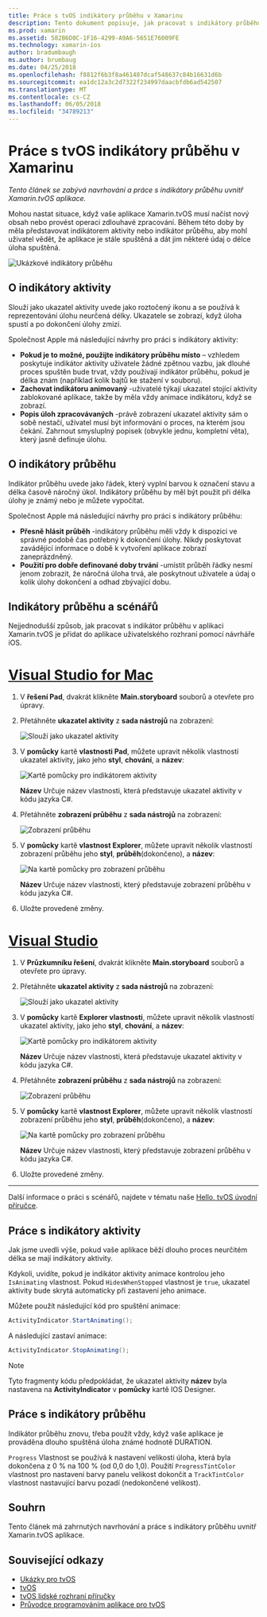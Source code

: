 ```yaml
---
title: Práce s tvOS indikátory průběhu v Xamarinu
description: Tento dokument popisuje, jak pracovat s indikátory průběhu v tvOS aplikace vytvořené s nástroji Xamarin. Popisuje, indikátory průběhu a indikátory aktivity.
ms.prod: xamarin
ms.assetid: 582B6D0C-1F16-4299-A9A6-5651E76009FE
ms.technology: xamarin-ios
author: bradumbaugh
ms.author: brumbaug
ms.date: 04/25/2018
ms.openlocfilehash: f8812f6b3f8a461487dcaf548637c84b16631d6b
ms.sourcegitcommit: ea1dc12a3c2d7322f234997daacbfdb6ad542507
ms.translationtype: MT
ms.contentlocale: cs-CZ
ms.lasthandoff: 06/05/2018
ms.locfileid: "34789213"
---
```

# <a name="working-with-tvos-progress-indicators-in-xamarin"></a>Práce s tvOS indikátory průběhu v Xamarinu

_Tento článek se zabývá navrhování a práce s indikátory průběhu uvnitř Xamarin.tvOS aplikace._

Mohou nastat situace, když vaše aplikace Xamarin.tvOS musí načíst nový obsah nebo provést operaci zdlouhavé zpracování. Během této doby by měla představovat indikátorem aktivity nebo indikátor průběhu, aby mohl uživatel vědět, že aplikace je stále spuštěná a dát jim některé údaj o délce úloha spuštěná.

![Ukázkové indikátory průběhu](progress-indicators-images/intro01.png "ukázkové indikátory průběhu")

## <a name="about-activity-indicators"></a>O indikátory aktivity

Slouží jako ukazatel aktivity uvede jako roztočený ikonu a se používá k reprezentování úlohu neurčená délky. Ukazatele se zobrazí, když úloha spustí a po dokončení úlohy zmizí.

Společnost Apple má následující návrhy pro práci s indikátory aktivity:

- **Pokud je to možné, použijte indikátory průběhu místo** – vzhledem poskytuje indikátor aktivity uživatele žádné zpětnou vazbu, jak dlouhé proces spuštěn bude trvat, vždy používají indikátor průběhu, pokud je délka znám (například kolik bajtů ke stažení v souboru).
- **Zachovat indikátoru animovaný** -uživatelé týkají ukazatel stojící aktivity zablokované aplikace, takže by měla vždy animace indikátoru, když se zobrazí.
- **Popis úloh zpracovávaných** -právě zobrazení ukazatel aktivity sám o sobě nestačí, uživatel musí být informováni o proces, na kterém jsou čekání. Zahrnout smysluplný popisek (obvykle jednu, kompletní věta), který jasně definuje úlohu.

## <a name="about-progress-bars"></a>O indikátory průběhu

Indikátor průběhu uvede jako řádek, který vyplní barvou k označení stavu a délka časově náročný úkol. Indikátory průběhu by měl být použit při délka úlohy je známý nebo je můžete vypočítat.

Společnost Apple má následující návrhy pro práci s indikátory průběhu:

- **Přesně hlásit průběh** -indikátory průběhu měli vždy k dispozici ve správné podobě čas potřebný k dokončení úlohy. Nikdy poskytovat zavádějící informace o době k vytvoření aplikace zobrazí zaneprázdněný.
- **Použití pro dobře definované doby trvání** -umístit průběh řádky nesmí jenom zobrazit, že náročná úloha trvá, ale poskytnout uživatele a údaj o kolik úlohy dokončení a odhad zbývající dobu.

## <a name="progress-indicators-and-storyboards"></a>Indikátory průběhu a scénářů

Nejjednodušší způsob, jak pracovat s indikátor průběhu v aplikaci Xamarin.tvOS je přidat do aplikace uživatelského rozhraní pomocí návrháře iOS.

# <a name="visual-studio-for-mactabvsmac"></a>[Visual Studio for Mac](#tab/vsmac)
    
1. V **řešení Pad**, dvakrát klikněte **Main.storyboard** souborů a otevřete pro úpravy.

2. Přetáhněte **ukazatel aktivity** z **sada nástrojů** na zobrazení: 

    ![Slouží jako ukazatel aktivity](progress-indicators-images/activity01.png "indikátorem aktivity")

3. V **pomůcky** kartě **vlastnosti Pad**, můžete upravit několik vlastností ukazatel aktivity, jako jeho **styl**, **chování**, a **název**: 

    ![Kartě pomůcky pro indikátorem aktivity](progress-indicators-images/activity02.png "The pomůcky karta slouží jako ukazatel aktivity")
    
    **Název** Určuje název vlastnosti, která představuje ukazatel aktivity v kódu jazyka C#.

4. Přetáhněte **zobrazení průběhu** z **sada nástrojů** na zobrazení: 

    ![Zobrazení průběhu](progress-indicators-images/activity03.png "zobrazení průběhu")

5. V **pomůcky** kartě **vlastnost Explorer**, můžete upravit několik vlastností zobrazení průběhu jeho **styl**, **průběh**(dokončeno), a **název**: 

    ![Na kartě pomůcky pro zobrazení průběhu](progress-indicators-images/activity04.png "kartu The pomůcky pro zobrazení průběhu")
    
    **Název** Určuje název vlastnosti, který představuje zobrazení průběhu v kódu jazyka C#.

6. Uložte provedené změny.

# <a name="visual-studiotabvswin"></a>[Visual Studio](#tab/vswin)
    
1. V **Průzkumníku řešení**, dvakrát klikněte **Main.storyboard** souborů a otevřete pro úpravy.

2. Přetáhněte **ukazatel aktivity** z **sada nástrojů** na zobrazení: 

    ![Slouží jako ukazatel aktivity](progress-indicators-images/activity01-vs.png
    "indikátorem aktivity")

3. V **pomůcky** kartě **Explorer vlastnosti**, můžete upravit několik vlastností ukazatel aktivity, jako jeho **styl**, **chování**, a **název**: 

    ![Kartě pomůcky pro indikátorem aktivity](progress-indicators-images/activity02-vs.png "The pomůcky karta slouží jako ukazatel aktivity")

    **Název** Určuje název vlastnosti, která představuje ukazatel aktivity v kódu jazyka C#.

4. Přetáhněte **zobrazení průběhu** z **sada nástrojů** na zobrazení: 

   ![Zobrazení průběhu](progress-indicators-images/activity03-vs.png "zobrazení průběhu")

5. V **pomůcky** kartě **vlastnost Explorer**, můžete upravit několik vlastností zobrazení průběhu jeho **styl**, **průběh**(dokončeno), a **název**: 

    ![Na kartě pomůcky pro zobrazení průběhu](progress-indicators-images/activity04-vs.png "kartu The pomůcky pro zobrazení průběhu")
    
    **Název** Určuje název vlastnosti, který představuje zobrazení průběhu v kódu jazyka C#.

6. Uložte provedené změny.

-----

Další informace o práci s scénářů, najdete v tématu naše [Hello, tvOS úvodní příručce](~/ios/tvos/get-started/hello-tvos.md). 

## <a name="working-with-activity-indicators"></a>Práce s indikátory aktivity

Jak jsme uvedli výše, pokud vaše aplikace běží dlouho proces neurčitém délka se mají indikátory aktivity.

Kdykoli, uvidíte, pokud je indikátor aktivity animace kontrolou jeho `IsAnimating` vlastnost. Pokud `HidesWhenStopped` vlastnost je `true`, ukazatel aktivity bude skrytá automaticky při zastavení jeho animace.

Můžete použít následující kód pro spuštění animace: 

```csharp
ActivityIndicator.StartAnimating();
```

A následující zastaví animace:

```csharp
ActivityIndicator.StopAnimating();
```

> [!NOTE]
> Tyto fragmenty kódu předpokládat, že ukazatel aktivity **název** byla nastavena na **ActivityIndicator** v **pomůcky** kartě IOS Designer.

## <a name="working-with-progress-bars"></a>Práce s indikátory průběhu

Indikátor průběhu znovu, třeba použít vždy, když vaše aplikace je prováděna dlouho spuštěná úloha známé hodnotě DURATION. 

`Progress` Vlastnost se používá k nastavení velikosti úloha, která byla dokončena z 0 % na 100 % (od 0,0 do 1,0). Použití `ProgressTintColor` vlastnost pro nastavení barvy panelu velikost dokončit a `TrackTintColor` vlastnost nastavující barvu pozadí (nedokončené velikost).

## <a name="summary"></a>Souhrn

Tento článek má zahrnutých navrhování a práce s indikátory průběhu uvnitř Xamarin.tvOS aplikace.

## <a name="related-links"></a>Související odkazy

- [Ukázky pro tvOS](https://developer.xamarin.com/samples/tvos/all/)
- [tvOS](https://developer.apple.com/tvos/)
- [tvOS lidské rozhraní příručky](https://developer.apple.com/tvos/human-interface-guidelines/)
- [Průvodce programováním aplikace pro tvOS](https://developer.apple.com/library/prerelease/tvos/documentation/General/Conceptual/AppleTV_PG/)
